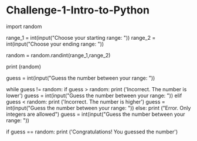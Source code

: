 # Challenge-1-Intro-to-Python
import random

range_1 = int(input("Choose your starting range: "))
range_2 = int(input("Choose your ending range: "))

random = random.randint(range_1,range_2)

print (random)


guess = int(input("Guess the number between your range: "))


while guess != random:
    if guess > random:
        print ('Incorrect. The number is lower')
        guess = int(input("Guess the number between your range: "))
    elif guess < random:
        print ('Incorrect. The number is higher')
        guess = int(input("Guess the number between your range: "))
    else:
        print ("Error. Only integers are allowed")
        guess = int(input("Guess the number between your range: "))
        
if guess == random:
    print ('Congratulations! You guessed the number') 
